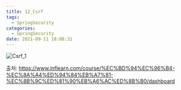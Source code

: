 ```yaml
---
title: 12_Csrf
tags:
  - SpringSecurity
categories:
  - SpringSecurity
date: 2021-09-11 18:08:31
---
```


![Csrf_1](/review_img/Csrf_13/1.PNG)

출처: https://www.inflearn.com/course/%EC%BD%94%EC%96%B4-%EC%8A%A4%ED%94%84%EB%A7%81-%EC%8B%9C%ED%81%90%EB%A6%AC%ED%8B%B0/dashboard
